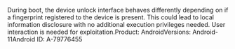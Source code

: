 During boot, the device unlock interface behaves differently depending on if a fingerprint registered to the device is present. This could lead to local information disclosure with no additional execution privileges needed. User interaction is needed for exploitation.Product: AndroidVersions: Android-11Android ID: A-79776455